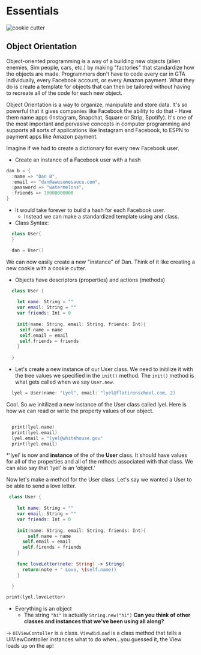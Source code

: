 # Essentials

![cookie cutter](http://stephenmatlock.com/wp-content/uploads/2013/02/Cookie_Cutter_s.jpg)

## Object Orientation
Object-oriented programming is a way of a building new objects (alien enemies, Sim people, cars, etc.) by making "factories" that standardize how the objects are made. Programmers don't have to code every car in GTA individually, every Facebook account, or every Amazon payment. What they do is create a template for objects that can then be tailored without having to recreate all of the code for each new object.

Object Orientation is a way to organize, manipulate and store data. It's so powerful that it gives companies like Facebook the ability to do that - Have them name apps (Instagram, Snapchat, Square or Strip, Spotify). It's one of the most important and pervasive concepts in computer programming and supports all sorts of applications like Instagram and Facebook, to ESPN to payment apps like Amazon payment.

Imagine if we had to create a dictionary for every new Facebook user.  
+ Create an instance of a Facebook user with a hash


```swift
dan b = {
  :name => "Dan B",
  :email => "dan@awesomesauce.com",
  :password => "watermelons",
  :friends => 10000000000
}
```
+ It would take forever to build a hash for each Facebook user.
  * Instead we can make a standardized template using and class.
+ Class Syntax:

```swift
  class User{
  }

  dan = User()
```
We can now easily create a new "instance" of Dan.  Think of it like creating a new cookie with a cookie cutter.  
+ Objects have descriptors (properties) and actions (methods)

```swift
  class User {
  
    let name: String = ""
    var email: String = ""
    var friends: Int = 0
    
    init(name: String, email: String, friends: Int){
     self.name = name
     self.email = email
     self.friends = friends
    }
    
  }
```
+ Let's create a new instance of our User class.  We need to initilize it with the tree values we specified in the `init()` method. The `init()` method is what gets called when we say `User.new`.
 
```swift
  lyel = User(name: "Lyel", email: "lyel@flatironschool.com, 2)
```

Cool.  So we initilized a new instance of the User class called lyel.  Here is how we can read or write the property values of our object.
```swift

  print(lyel.name)
  print(lyel.email)
  lyel.email = "lyel@whitehouse.gov"
  print(lyel.email)


```
*'lyel' is now and **instance** of the of the **User** class.  It should have values for all of the properties and all of the mthods associated with that class.  We can also say that 'lyel' is an 'object.'  

Now let's make a method for the User class.  Let's say we wanted a User to be able to send a love letter. 

```swift
 class User {
  
    let name: String = ""
    var email: String = ""
    var friends: Int = 0
    
    init(name: String, email: String, friends: Int){
        self.name = name
      self.email = email
      self.firends = friends
    }
    
    func loveLetter(note: String) -> String{
      return(note + " Love, \(self.name))
    }
  
  }

print(lyel.loveLetter)
```

+ Everything is an object
  * The string `"hi"` is actually `String.new("hi")`
**Can you think of other classes and instances that we've been using all along?**

-> `UIViewContoller` is a class.  `ViewdidLoad` is a class method that tells a UIViewController instances what to do when...you guessed it, the View loads up on the ap!


